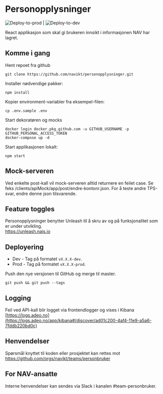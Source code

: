# Personopplysninger

![Deploy-to-prod](https://github.com/navikt/personopplysninger/workflows/Deploy-to-prod/badge.svg) | ![Deploy-to-dev](https://github.com/navikt/personopplysninger/workflows/Deploy-to-dev/badge.svg)

React applikasjon som skal gi brukeren innsikt i informasjonen NAV har lagret.

## Komme i gang

Hent repoet fra github

```
git clone https://github.com/navikt/personopplysninger.git
```

Installer nødvendige pakker:

```
npm install
```

Kopier environment-variabler fra eksempel-filen:

```
cp .env.sample .env
```

Start dekoratøren og mocks

```
docker login docker.pkg.github.com -u GITHUB_USERNAME -p GITHUB_PERSONAL_ACCESS_TOKEN
docker-compose up -d
```

Start applikasjonen lokalt:

```
npm start
```

## Mock-serveren

Ved enkelte post-kall vil mock-serveren alltid returnere en feilet case. Se feks /clients/apiMock/app/post/endre-kontonr.json. For å teste andre TPS-svar, endre denne json tilsvarende.

## Feature toggles

Personopplysninger benytter Unleash til å skru av og på funksjonalitet som er under utvikling.<br>
https://unleash.nais.io

## Deployering

- Dev - Tag på formatet `vX.X.X-dev`.
- Prod - Tag på formatet `vX.X.X-prod`.

Push den nye versjonen til GitHub og merge til master.

```
git push && git push --tags
```

## Logging

Feil ved API-kall blir logget via frontendlogger og vises i Kibana<br>
[https://logs.adeo.no](https://logs.adeo.no/app/kibana#/discover/ad01c200-4af4-11e9-a5a6-7fddb220bd0c)

## Henvendelser

Spørsmål knyttet til koden eller prosjektet kan rettes mot https://github.com/orgs/navikt/teams/personbruker

## For NAV-ansatte

Interne henvendelser kan sendes via Slack i kanalen #team-personbruker.
